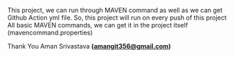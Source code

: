 This project, we can run through MAVEN command as well as we can get Github Action yml file. 
So, this project will run on every push of this project
All basic MAVEN commands, we can get it in the project itself (mavencommand.properties)

Thank You
Aman Srivastava
**(amangit356@gmail.com)**
